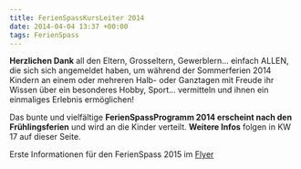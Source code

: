 ```yaml
---
title: FerienSpassKursLeiter 2014
date: 2014-04-04 13:37 +00:00
tags: FerienSpass
---
```


**Herzlichen Dank** all den Eltern, Grosseltern, Gewerblern… einfach ALLEN, die sich sich angemeldet haben, um während der Sommerferien 2014 Kindern an einem oder mehreren Halb- oder Ganztagen mit Freude ihr Wissen über ein besonderes Hobby, Sport… vermitteln und ihnen ein einmaliges Erlebnis ermöglichen! 

Das bunte und vielfältige **FerienSpassProgramm 2014 erscheint nach den Frühlingsferien** und wird an die Kinder verteilt. **Weitere Infos** folgen in KW 17 auf dieser Seite.

Erste Informationen für den FerienSpass 2015 im [Flyer](/download/Flyer-FerienSpass-Kuettigen-2014.pdf)    


